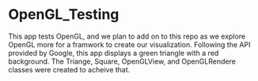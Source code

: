 # OpenGL_Testing
This app tests OpenGL, and we plan to add on to this repo as we explore OpenGL more for a framwork to create our visualization. Following the API provided by Google, this app displays a green triangle with a red background. The Triange, Square, OpenGLView, and OpenGLRendere classes were created to acheive that. 

